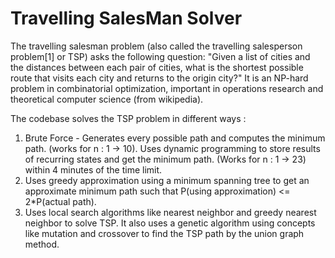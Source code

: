 # Travelling SalesMan Solver

The travelling salesman problem (also called the travelling salesperson problem[1] or TSP) asks the following question: "Given a list of cities and the distances between each pair of cities, what is the shortest possible route that visits each city and returns to the origin city?" It is an NP-hard problem in combinatorial optimization, important in operations research and theoretical computer science (from wikipedia).

The codebase solves the TSP problem in different ways :
1) Brute Force - Generates every possible path and computes the minimum path. (works for n : 1 -> 10).
Uses dynamic programming to store results of recurring states and get the minimum path. (Works for n : 1 -> 23) within 4 minutes of the time limit.
2) Uses greedy approximation using a minimum spanning tree to get an approximate minimum path such that P(using approximation) <= 2*P(actual path).
3) Uses local search algorithms like nearest neighbor and greedy nearest neighbor to solve TSP. It also uses a genetic algorithm using concepts like mutation and crossover to find the TSP path by the union graph method.

